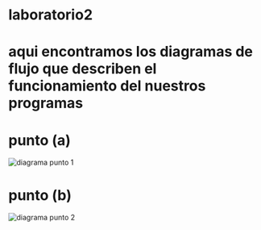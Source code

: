 # laboratorio2
# aqui encontramos los diagramas de flujo que describen el funcionamiento del nuestros programas
# punto (a)
![diagrama punto 1](https://user-images.githubusercontent.com/47759325/92838254-2b9b3700-f3a4-11ea-9b27-ab4e0a2a24be.png)
# punto (b)
![diagrama punto 2](https://user-images.githubusercontent.com/47759325/92842479-3906f000-f3a9-11ea-8519-9f1f233a439e.jpeg)
